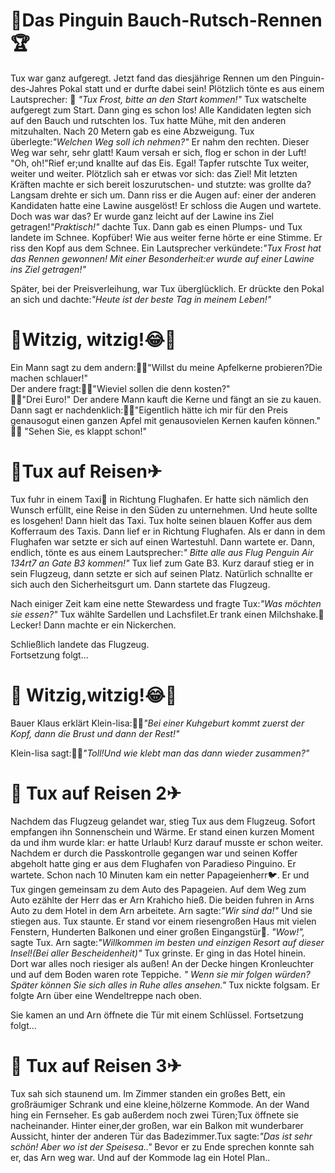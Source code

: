 



# 🐧Das Pinguin Bauch-Rutsch-Rennen 🏆


Tux war ganz aufgeregt. Jetzt fand das diesjährige Rennen um den Pinguin-des-Jahres Pokal statt und er durfte dabei sein!
Plötzlich tönte es aus einem Lautsprecher: 📢 *"Tux Frost, bitte an den Start kommen!"* Tux watschelte aufgeregt zum Start. Dann ging es schon los! Alle Kandidaten legten sich auf den Bauch und rutschten los. Tux hatte Mühe, mit den anderen mitzuhalten. Nach 20 Metern gab es eine Abzweigung. Tux überlegte:*"Welchen Weg soll ich nehmen?"* Er nahm den rechten. Dieser Weg war sehr, sehr glatt! Kaum versah er sich, flog er schon in der Luft! "Oh, oh!"Rief er;und knallte auf das Eis. Egal! Tapfer rutschte Tux weiter, weiter und weiter. Plötzlich sah er etwas vor sich: das Ziel! Mit letzten Kräften machte er sich bereit loszurutschen- und stutzte: was grollte da? Langsam drehte er sich um. Dann riss er die Augen auf: einer der anderen Kandidaten hatte eine Lawine ausgelöst! Er schloss die Augen und wartete. Doch was war das? Er wurde ganz leicht auf der Lawine ins Ziel getragen!*"Praktisch!"* dachte Tux. Dann gab es einen Plumps- und Tux landete im Schnee. Kopfüber! Wie aus weiter ferne hörte er eine Stimme. Er riss den Kopf aus dem Schnee. Ein Lautsprecher verkündete:*"Tux Frost hat das Rennen gewonnen! Mit einer Besonderheit:er wurde auf einer Lawine ins Ziel getragen!"* 

Später, bei der Preisverleihung, war Tux überglücklich. Er drückte den Pokal an sich und dachte:*"Heute ist der beste Tag in meinem Leben!"*


# 🤣Witzig, witzig!😂🍎

Ein Mann sagt zu dem andern:👨🏻"Willst du meine Apfelkerne probieren?Die machen schlauer!"  
Der andere fragt:👨🏼"Wieviel sollen die denn kosten?"  
👨🏻"Drei Euro!" Der andere Mann kauft die Kerne und fängt an sie zu kauen.  
Dann sagt er nachdenklich:👨🏼"Eigentlich hätte ich mir für den Preis genausogut einen ganzen Apfel mit genausovielen Kernen kaufen können."  
👨🏻 "Sehen Sie, es klappt schon!" 



# 🐧Tux auf Reisen✈

Tux fuhr in einem Taxi🚕 in Richtung Flughafen. Er hatte sich nämlich den Wunsch erfüllt, eine Reise in den Süden zu unternehmen. Und heute sollte es losgehen! Dann hielt das Taxi. Tux holte seinen blauen Koffer aus dem Kofferraum des Taxis. Dann lief er in Richtung Flughafen. Als er dann in dem Flughafen war setzte er sich auf einen Wartestuhl. Dann wartete er. Dann, endlich, tönte es aus einem Lautsprecher:*" Bitte alle aus Flug Penguin Air 134rt7 an Gate B3 kommen!"* Tux lief zum Gate B3.
 Kurz darauf stieg er in sein Flugzeug, dann setzte er sich auf seinen Platz. Natürlich schnallte er sich auch den Sicherheitsgurt um. Dann startete das Flugzeug. 

Nach einiger Zeit kam eine nette Stewardess und fragte Tux:*"Was möchten sie essen?"* Tux wählte Sardellen und Lachsfilet.Er trank einen Milchshake.🥃 Lecker! Dann machte er ein Nickerchen.

Schließlich landete das Flugzeug.  
Fortsetzung folgt...



# 🤣 Witzig,witzig!😂🐄

Bauer Klaus erklärt Klein-lisa:👨‍🌾*"Bei einer Kuhgeburt kommt zuerst der Kopf, dann die Brust und dann der Rest!"* 

Klein-lisa sagt:👧🏽*"Toll!Und wie klebt man das dann wieder zusammen?"*



# 🐧 Tux auf Reisen 2✈
Nachdem das Flugzeug gelandet war, stieg Tux  aus dem Flugzeug. Sofort empfangen ihn Sonnenschein und Wärme. Er stand einen kurzen Moment da und ihm wurde klar: er hatte Urlaub! Kurz darauf musste er schon weiter. Nachdem  er durch die Passkontrolle gegangen war und seinen Koffer abgeholt hatte ging er aus dem Flughafen von Paradieso Pinguino. Er wartete. Schon nach 10 Minuten kam ein netter Papageienherr🐦. Er und Tux gingen gemeinsam zu dem Auto des Papageien. Auf dem Weg zum Auto ezählte der Herr das er Arn Krahicho hieß. Die beiden fuhren in Arns Auto zu dem Hotel in dem Arn arbeitete. Arn sagte:*"Wir sind da!"* Und sie stiegen aus. Tux  staunte. Er stand vor einem riesengroßen Haus mit vielen Fenstern, Hunderten Balkonen und einer großen Eingangstür🏨. *"Wow!",* sagte Tux. Arn sagte:*"Willkommen im besten und einzigen Resort auf dieser Insel!(Bei aller Bescheidenheit)"*  Tux grinste. Er ging in das Hotel hinein. Dort war alles noch riesiger als außen! An der Decke hingen Kronleuchter und auf dem Boden waren rote Teppiche.   *" Wenn sie mir folgen würden? Später können Sie sich alles in Ruhe alles ansehen."* Tux nickte folgsam. Er folgte Arn über eine Wendeltreppe nach oben.

Sie kamen an und Arn öffnete die Tür mit einem Schlüssel.
Fortsetzung folgt...

# 🐧 Tux auf Reisen 3✈
Tux  sah sich staunend um. Im Zimmer standen ein großes Bett, ein großräumiger Schrank und eine kleine,hölzerne Kommode. An der Wand hing ein Fernseher. Es gab außerdem noch zwei Türen;Tux öffnete sie nacheinander. Hinter einer,der großen, war ein Balkon mit wunderbarer Aussicht, hinter der anderen Tür das Badezimmer.Tux sagte:*"Das ist sehr schön! Aber wo ist der Speisesa.."* Bevor er zu Ende sprechen konnte sah er, das Arn weg war. Und auf der Kommode lag ein Hotel Plan..
